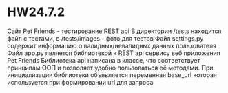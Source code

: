# HW24.7.2
Сайт Pet Friends - тестирование REST api 
В директории /tests  находится файл с тестами, в /tests/images - фото для тестов 
Файл settings.py содержит информацию о валидных/невалидных данных пользователя
Файл app.py является библиотекой к REST api сервису веб приложения Pet Friends
Библиотека api написана в классе, что соответствует принципам ООП и позволяет удобно пользоваться её методами.
При инициализации библиотеки объявляется переменная base_url которая используется при формировании url для запроса.
